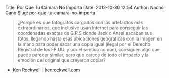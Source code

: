 Title: Por Que Tu Cámara No Importa
Date: 2012-10-30 12:54
Author: Nacho Cano
Slug: por-que-tu-camara-no-importa

> ¿Porqué es que fotógrafos cargados con los artefactos más
> extraordinarios, que inclusive usan Internet para conseguir las
> coordenadas exactas de G.P.S donde Jack o Ansel sacaban sus fotos,
> llegando hasta esas ubicaciones geográficas con la imagen en la mano
> para poder sacar una copia igual (ilegal por el Derecho Registral de
> los EE.UU. y por el sentido común), consiguen algo que puede parecer
> similar, pero que carece de todo el impacto y la emoción del original
> que creyeron copiar?

- Ken Rockwell | [kenrockwell.com][]

  [kenrockwell.com]: http://www.kenrockwell.com/tech/notcamera-es.htm
    "Por Que Tu Cámara No Importa"
